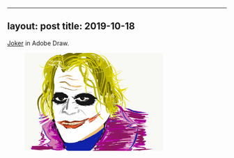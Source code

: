---
layout: post
title: 2019-10-18 
 ---

[Joker](https://www.cnet.com/pictures/the-joker-see-all-the-actors-whove-played-the-dc-comics-villain/) in Adobe Draw. 

<p><figure><img src="../images/2019-10-18/joker.png" width="75%" alt=""/><figcaption></figcaption></figure></p>






  
